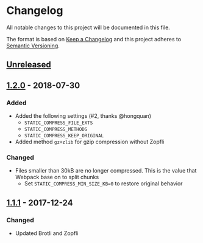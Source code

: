 # Changelog
All notable changes to this project will be documented in this file.

The format is based on [Keep a Changelog](http://keepachangelog.com/en/1.0.0/)
and this project adheres to [Semantic Versioning](http://semver.org/spec/v2.0.0.html).

## [Unreleased]

## [1.2.0] - 2018-07-30
### Added
- Added the following settings (#2, thanks @hongquan)
  - `STATIC_COMPRESS_FILE_EXTS`
  - `STATIC_COMPRESS_METHODS`
  - `STATIC_COMPRESS_KEEP_ORIGINAL`
- Added method `gz+zlib` for gzip compression without Zopfli

### Changed
- Files smaller than 30kB are no longer compressed. This is the value that Webpack base on to split chunks
  - Set `STATIC_COMPRESS_MIN_SIZE_KB=0` to restore original behavior


## [1.1.1] - 2017-12-24
### Changed
- Updated Brotli and Zopfli

[Unreleased]: https://github.com/whs/django-static-compress/compare/v1.2.0...HEAD
[1.2.0]: https://github.com/whs/django-static-compress/compare/v1.1.1...v1.2.0
[1.1.1]: https://github.com/whs/django-static-compress/compare/v1.1.0...v1.1.1
